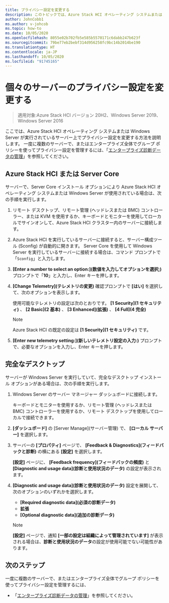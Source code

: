 ```yaml
---
title: プライバシー設定を変更する
description: このトピックでは、Azure Stack HCI オペレーティング システムまたは Windows Server でプライバシー設定を変更する方法に関するガイダンスを提供します。
author: JohnCobb1
ms.author: v-johcob
ms.topic: how-to
ms.date: 10/05/2020
ms.openlocfilehash: 8055e02b702fb5e585b5570171c6dabb247b623f
ms.sourcegitcommit: 79be77eb2bebf314d956258fc9bc14b2014be190
ms.translationtype: HT
ms.contentlocale: ja-JP
ms.lasthandoff: 10/05/2020
ms.locfileid: "91745165"
---
```

# <a name="change-privacy-settings-on-individual-servers"></a>個々のサーバーのプライバシー設定を変更する

>適用対象:Azure Stack HCI バージョン 20H2、Windows Server 2019、Windows Server 2016

ここでは、Azure Stack HCI オペレーティング システムまたは Windows Server が実行されているサーバー上でプライバシー設定を変更する方法を説明します。 一度に複数のサーバーで、またはエンタープライズ全体でグループ ポリシーを使ってプライバシー設定を管理するには、「[エンタープライズ診断データの管理](/windows/privacy/configure-windows-diagnostic-data-in-your-organization#manage-enterprise-diagnostic-data)」を参照してください。

## <a name="azure-stack-hci-or-server-core"></a>Azure Stack HCI または Server Core
サーバーで、Server Core インストール オプションにより Azure Stack HCI オペレーティング システムまたは Windows Server が使用されている場合は、次の手順を実行します。
1. リモート デスクトップ、リモート管理 (ヘッドレスまたは BMC) コントローラー、または KVM を使用するか、キーボードとモニターを使用してローカルでサインオンして、Azure Stack HCI クラスター内のサーバーに接続します。 
1. Azure Stack HCI を実行しているサーバーに接続すると、サーバー構成ツール (Sconfig) が自動的に開きます。 Server Core を使用して Windows Server を実行しているサーバーに接続する場合は、コマンド プロンプトで「`Sconfig`」と入力します。
1. **[Enter a number to select an option:]\(数値を入力してオプションを選択;\)** プロンプトで「**10**」と入力し、Enter キーを押します。
1. **[Change Telemetry]\(テレメトリの変更\)** 確認プロンプトで **[はい]** を選択して、次のオプションを表示します。

    使用可能なテレメトリの設定は次のとおりです。 **[1 Security]\(1 セキュリティ\)** 、 **[2 Basic]\(2 基本\)** 、 **[3 Enhanced]\(拡張\)** 、 **[4 Full]\(4 完全\)**

    >[!NOTE]
    > Azure Stack HCI の既定の設定は **[1 Security]\(1 セキュリティ\)** です。

1. **[Enter new telemetry setting:]\(新しいテレメトリ設定の入力:\)** プロンプトで、必要なオプションを入力し、Enter キーを押します。

## <a name="full-desktop"></a>完全なデスクトップ
サーバーが Windows Server を実行していて、完全なデスクトップ インストール オプションがある場合は、次の手順を実行します。
1. Windows Server のサーバー マネージャー ダッシュボードに接続します。

    キーボードとモニターを使用するか、リモート管理 (ヘッドレスまたは BMC) コントローラーを使用するか、リモート デスクトップを使用してローカルで接続できます。 

1. **[ダッシュボード]** の [Server Manage]\(サーバー管理\) で、 **[ローカル サーバー]** を選択します。
1. サーバーの **[プロパティ]** ページで、 **[Feedback & Diagnostics]\(フィードバックと診断\)** の横にある **[設定]** を選択します。

    **[設定]** ページに、 **[Feedback frequency]\(フィードバックの頻度\)** と **[Diagnostic and usage data]\(診断と使用状況のデータ\)** の設定が表示されます。 
 
1. **[Diagnostic and usage data]\(診断と使用状況のデータ\)** 設定を展開して、次のオプションのいずれかを選択します。
    - **[Required diagnostic data]\(必須の診断データ\)**
    - **拡張**
    - **[Optional diagnostic data]\(追加の診断データ\)**

    >[!NOTE]
    > **[設定]** ページで、通知 **[一部の設定は組織によって管理されています]** が表示される場合は、**診断と使用状況のデータ**の設定が使用可能でない可能性があります。

## <a name="next-steps"></a>次のステップ
一度に複数のサーバーで、またはエンタープライズ全体でグループ ポリシーを使ってプライバシー設定を管理するには、
-   「[エンタープライズ診断データの管理](/windows/privacy/configure-windows-diagnostic-data-in-your-organization#manage-enterprise-diagnostic-data)」を参照してください。
